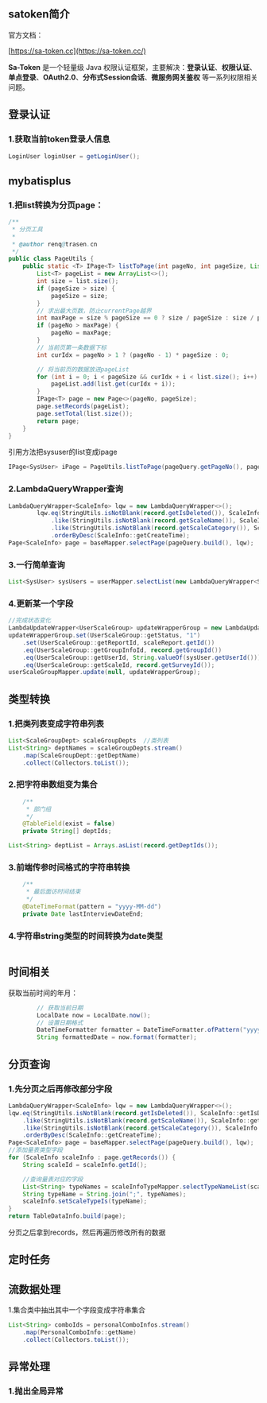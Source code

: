 ## satoken简介

官方文档：

[https://sa-token.cc](https://sa-token.cc/)

**Sa-Token** 是一个轻量级 Java 权限认证框架，主要解决：**登录认证**、**权限认证**、**单点登录**、**OAuth2.0**、**分布式Session会话**、**微服务网关鉴权** 等一系列权限相关问题。

## 登录认证

### 1.获取当前token登录人信息

```java
LoginUser loginUser = getLoginUser();
```



## mybatisplus

### 1.把list转换为分页page：

```java
/**
 * 分页工具
 *
 * @author renq@trasen.cn
 */	
public class PageUtils {
    public static <T> IPage<T> listToPage(int pageNo, int pageSize, List<T> list) {
        List<T> pageList = new ArrayList<>();
        int size = list.size();
        if (pageSize > size) {
            pageSize = size;
        }
        // 求出最大页数，防止currentPage越界
        int maxPage = size % pageSize == 0 ? size / pageSize : size / pageSize + 1;
        if (pageNo > maxPage) {
            pageNo = maxPage;
        }
        // 当前页第一条数据下标
        int curIdx = pageNo > 1 ? (pageNo - 1) * pageSize : 0;

        // 将当前页的数据放进pageList
        for (int i = 0; i < pageSize && curIdx + i < list.size(); i++) {
            pageList.add(list.get(curIdx + i));
        }
        IPage<T> page = new Page<>(pageNo, pageSize);
        page.setRecords(pageList);
        page.setTotal(list.size());
        return page;
    }
}
```

引用方法把sysuser的list变成ipage

```java
IPage<SysUser> iPage = PageUtils.listToPage(pageQuery.getPageNo(), pageQuery.getPageSize(), sysUsers);
```

### 2.LambdaQueryWrapper查询

```java
LambdaQueryWrapper<ScaleInfo> lqw = new LambdaQueryWrapper<>();
        lqw.eq(StringUtils.isNotBlank(record.getIsDeleted()), ScaleInfo::getIsDeleted, record.getIsDeleted())
            .like(StringUtils.isNotBlank(record.getScaleName()), ScaleInfo::getScaleName, record.getScaleName())
            .like(StringUtils.isNotBlank(record.getScaleCategory()), ScaleInfo::getScaleCategory, record.getScaleCategory())
            .orderByDesc(ScaleInfo::getCreateTime);
Page<ScaleInfo> page = baseMapper.selectPage(pageQuery.build(), lqw);
```

### 3.一行简单查询

```java
List<SysUser> sysUsers = userMapper.selectList(new LambdaQueryWrapper<SysUser>().eq(SysUser::getDeptId, deptId).eq(SysUser::getStatus, "0"));
```

### 4.更新某一个字段

```java
//完成状态变化
LambdaUpdateWrapper<UserScaleGroup> updateWrapperGroup = new LambdaUpdateWrapper<>();
updateWrapperGroup.set(UserScaleGroup::getStatus, "1")
    .set(UserScaleGroup::getReportId, scaleReport.getId())
    .eq(UserScaleGroup::getGroupInfoId, record.getGroupId())
    .eq(UserScaleGroup::getUserId, String.valueOf(sysUser.getUserId()))
    .eq(UserScaleGroup::getScaleId, record.getSurveyId());
userScaleGroupMapper.update(null, updateWrapperGroup);
```



## 类型转换

### 1.把类列表变成字符串列表

```java
List<ScaleGroupDept> scaleGroupDepts  //类列表
List<String> deptNames = scaleGroupDepts.stream()
    .map(ScaleGroupDept::getDeptName)
    .collect(Collectors.toList());
```

### 2.把字符串数组变为集合

```java
    /**
     * 部门组
     */
    @TableField(exist = false)
    private String[] deptIds;

List<String> deptList = Arrays.asList(record.getDeptIds());
```

### 3.前端传参时间格式的字符串转换

```java
    /**
     * 最后面访时间结束
     */
    @DateTimeFormat(pattern = "yyyy-MM-dd")
    private Date lastInterviewDateEnd;
```

### 4.字符串string类型的时间转换为date类型

```java
```



## 时间相关

获取当前时间的年月：

```java
        // 获取当前日期
        LocalDate now = LocalDate.now();
        // 设置日期格式
        DateTimeFormatter formatter = DateTimeFormatter.ofPattern("yyyy-MM");
        String formattedDate = now.format(formatter);
```

## 分页查询

### 1.先分页之后再修改部分字段

```java
LambdaQueryWrapper<ScaleInfo> lqw = new LambdaQueryWrapper<>();
lqw.eq(StringUtils.isNotBlank(record.getIsDeleted()), ScaleInfo::getIsDeleted, record.getIsDeleted())
    .like(StringUtils.isNotBlank(record.getScaleName()), ScaleInfo::getScaleName, record.getScaleName())
    .like(StringUtils.isNotBlank(record.getScaleCategory()), ScaleInfo::getScaleCategory, record.getScaleCategory())
    .orderByDesc(ScaleInfo::getCreateTime);
Page<ScaleInfo> page = baseMapper.selectPage(pageQuery.build(), lqw);        
//添加量表类型字段
for (ScaleInfo scaleInfo : page.getRecords()) {
    String scaleId = scaleInfo.getId();

    //查询量表对应的字段
    List<String> typeNames = scaleInfoTypeMapper.selectTypeNameList(scaleId);
    String typeName = String.join(";", typeNames);
    scaleInfo.setScaleTypeIs(typeName);
}
return TableDataInfo.build(page);
```

分页之后拿到records，然后再遍历修改所有的数据

## 定时任务



## 流数据处理

1.集合类中抽出其中一个字段变成字符串集合

```java
List<String> comboIds = personalComboInfos.stream()
    .map(PersonalComboInfo::getName)
    .collect(Collectors.toList());
```

## 异常处理

### 1.抛出全局异常

```java
```



